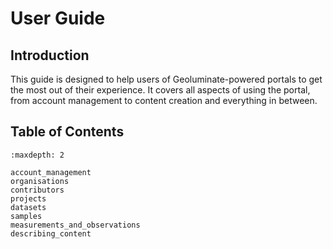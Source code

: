 # User Guide

## Introduction

This guide is designed to help users of Geoluminate-powered portals to get the most out of their experience. It covers all aspects of using the portal, from account management to content creation and everything in between.

## Table of Contents

```{toctree}
:maxdepth: 2

account_management
organisations
contributors
projects
datasets
samples
measurements_and_observations
describing_content
```
